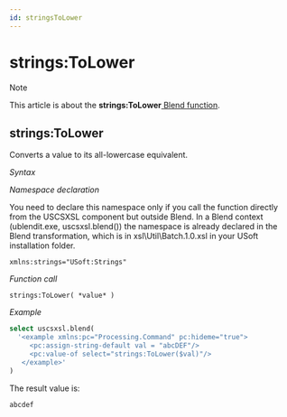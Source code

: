 ```yaml
---
id: stringsToLower
---
```


# strings:ToLower



> [!NOTE]
> This article is about the **strings:ToLower**[ Blend function](/docs/Repositories/Blend%20functions).

## **strings:ToLower**

Converts a value to its all-lowercase equivalent.

*Syntax*

*Namespace declaration*

You need to declare this namespace only if you call the function directly from the USCSXSL component but outside Blend. In a Blend context (ublendit.exe, uscsxsl.blend()) the namespace is already declared in the Blend transformation, which is in xsl\\Util\\Batch.1.0.xsl in your USoft installation folder.

```
xmlns:strings="USoft:Strings"
```

*Function call*

```
strings:ToLower( *value* )
```

*Example*

```sql
select uscsxsl.blend(
  '<example xmlns:pc="Processing.Command" pc:hideme="true">
     <pc:assign-string-default val = "abcDEF"/>
     <pc:value-of select="strings:ToLower($val)"/>
   </example>'
)
```

The result value is:

```
abcdef
```

 